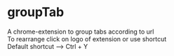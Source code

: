 # groupTab
A chrome-extension to group tabs according to url  
To rearrange click on logo of extension or use shortcut  
Default shortcut --> Ctrl + Y
